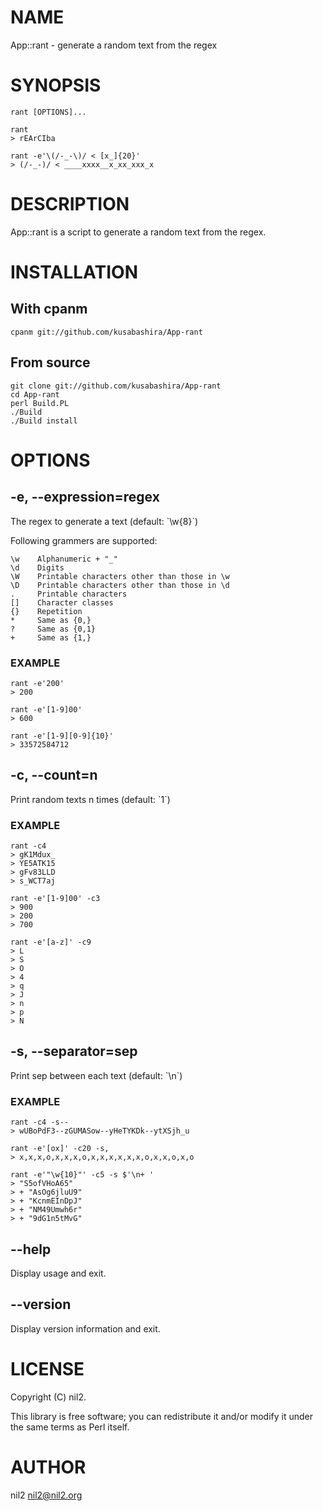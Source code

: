 # NAME

App::rant - generate a random text from the regex

# SYNOPSIS

    rant [OPTIONS]...

    rant
    > rEArCIba

    rant -e'\(/-_-\)/ < [x_]{20}'
    > (/-_-)/ < ____xxxx__x_xx_xxx_x

# DESCRIPTION

App::rant is a script to generate a random text from the regex.

# INSTALLATION

## With cpanm

    cpanm git://github.com/kusabashira/App-rant

## From source

    git clone git://github.com/kusabashira/App-rant
    cd App-rant
    perl Build.PL
    ./Build
    ./Build install

# OPTIONS

## -e, --expression=regex

The regex to generate a text (default: \`\\w{8}\`)

Following grammers are supported:

    \w    Alphanumeric + "_"
    \d    Digits
    \W    Printable characters other than those in \w
    \D    Printable characters other than those in \d
    .     Printable characters
    []    Character classes
    {}    Repetition
    *     Same as {0,}
    ?     Same as {0,1}
    +     Same as {1,}

### EXAMPLE

    rant -e'200'
    > 200

    rant -e'[1-9]00'
    > 600

    rant -e'[1-9][0-9]{10}'
    > 33572584712

## -c, --count=n

Print random texts n times (default: \`1\`)

### EXAMPLE

    rant -c4
    > gK1Mdux_
    > YE5ATK15
    > gFv83LLD
    > s_WCT7aj

    rant -e'[1-9]00' -c3
    > 900
    > 200
    > 700

    rant -e'[a-z]' -c9
    > L
    > S
    > O
    > 4
    > q
    > J
    > n
    > p
    > N

## -s, --separator=sep

Print sep between each text (default: \`\\n\`)

### EXAMPLE

    rant -c4 -s--
    > wUBoPdF3--zGUMASow--yHeTYKDk--ytXSjh_u

    rant -e'[ox]' -c20 -s,
    > x,x,x,o,x,x,x,o,x,x,x,x,x,x,o,x,x,o,x,o

    rant -e'"\w{10}"' -c5 -s $'\n+ '
    > "S5ofVHoA65"
    > + "AsOg6jluU9"
    > + "KcnmEInDpJ"
    > + "NM49Umwh6r"
    > + "9dG1n5tMvG"

## --help

Display usage and exit.

## --version

Display version information and exit.

# LICENSE

Copyright (C) nil2.

This library is free software; you can redistribute it and/or modify
it under the same terms as Perl itself.

# AUTHOR

nil2 <nil2@nil2.org>
